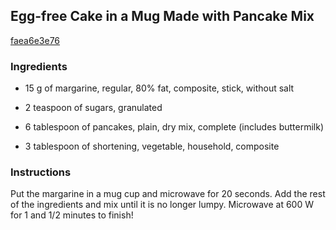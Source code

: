 ## Egg-free Cake in a Mug Made with Pancake Mix

[faea6e3e76](https://cookpad.com/us/recipes/146801-egg-free-cake-in-a-mug-made-with-pancake-mix)

### Ingredients

 - 15 g of margarine, regular, 80% fat, composite, stick, without salt

 - 2 teaspoon of sugars, granulated

 - 6 tablespoon of pancakes, plain, dry mix, complete (includes buttermilk)

 - 3 tablespoon of shortening, vegetable, household, composite

### Instructions

Put the margarine in a mug cup and microwave for 20 seconds. Add the rest of the ingredients and mix until it is no longer lumpy. Microwave at 600 W for 1 and 1/2 minutes to finish!